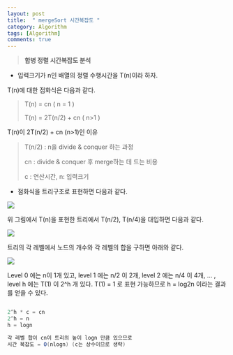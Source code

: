 ```yaml
---
layout: post
title:  " mergeSort 시간복잡도 "
category: Algorithm
tags: [Algorithm]
comments: true
---
```




> **합병 정렬 시간복잡도 분석**



- 입력크기가 n인 배열의 정렬 수행시간을 T(n)이라 하자.

  

T(n)에 대한 점화식은 다음과 같다.

  > T(n) = cn ( n = 1 )
  >
  > T(n) = 2T(n/2) + cn ( n>1 )

  

  T(n)이 2T(n/2) + cn (n>1)인 이유

  > T(n/2) : n을 divide & conquer 하는 과정
  >
  > cn : divide & conquer 후 merge하는 데 드는 비용
  >
  > c : 연산시간, n: 입력크기 



- 점화식을 트리구조로 표현하면 다음과 같다.



<img src="/assets/post-img/algorithm/점화식트리.png"/>



위 그림에서 T(n)을 표현한 트리에서 T(n/2), T(n/4)을 대입하면 다음과 같다.



<img src="/assets/post-img/algorithm/재귀트리.png"/>

트리의 각 레벨에서 노드의 개수와 각 레벨의 합을 구하면 아래와 같다.



<img src="/assets/post-img/algorithm/재귀트리withLevel.png"/>

Level 0 에는 n이 1개 있고, level 1 에는 n/2 이 2개, level 2 에는 n/4 이 4개, … , level h 에는 T(1) 이 2^h 개 있다. T(1) = 1 로 표현 가능하므로 h = log2n 이라는 결과를 얻을 수 있다.

```java

2^h * c = cn
2^h = n
h = logn

각 레벨 합이 cn이 트리의 높이 logn 만큼 있으므로
시간 복잡도 = O(nlogn) (c는 상수이므로 생략)
```





